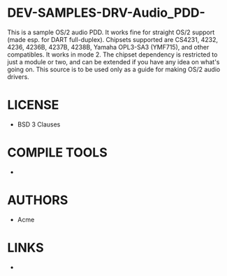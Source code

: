 DEV-SAMPLES-DRV-Audio_PDD-
==========================

This is a sample OS/2 audio PDD.  It works fine for straight OS/2 support (made esp. for DART full-duplex).  Chipsets supported are CS4231, 4232, 4236, 4236B, 4237B, 4238B, Yamaha OPL3-SA3 (YMF715), and other compatibles. It works in mode 2.  The chipset dependency is restricted to just a module or two, and can be extended if you have any idea on what's going on.  This source is to be used only as a guide for making OS/2 audio drivers.


LICENSE
===============
* BSD 3 Clauses

COMPILE TOOLS
===============
* 

AUTHORS
===============
* Acme

LINKS
===============
* 
